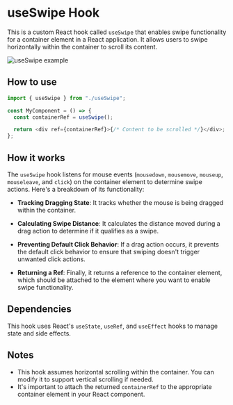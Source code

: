 # useSwipe Hook

This is a custom React hook called `useSwipe` that enables swipe functionality for a container element in a React application. It allows users to swipe horizontally within the container to scroll its content.

![useSwipe example](https://media3.giphy.com/media/v1.Y2lkPTc5MGI3NjExYnp3MjJ1NWNoajFpbHVuNnExODF3MDlrZjhrMnN6amw1eTQya3JubSZlcD12MV9pbnRlcm5hbF9naWZfYnlfaWQmY3Q9Zw/pO24pNXBgbN8mDxvPw/giphy.gif)

## How to use

```javascript
import { useSwipe } from "./useSwipe";

const MyComponent = () => {
  const containerRef = useSwipe();

  return <div ref={containerRef}>{/* Content to be scrolled */}</div>;
};
```

## How it works

The `useSwipe` hook listens for mouse events (`mousedown`, `mousemove`, `mouseup`, `mouseleave`, and `click`) on the container element to determine swipe actions. Here's a breakdown of its functionality:

- **Tracking Dragging State**: It tracks whether the mouse is being dragged within the container.

- **Calculating Swipe Distance**: It calculates the distance moved during a drag action to determine if it qualifies as a swipe.

- **Preventing Default Click Behavior**: If a drag action occurs, it prevents the default click behavior to ensure that swiping doesn't trigger unwanted click actions.

- **Returning a Ref**: Finally, it returns a reference to the container element, which should be attached to the element where you want to enable swipe functionality.

## Dependencies

This hook uses React's `useState`, `useRef`, and `useEffect` hooks to manage state and side effects.

## Notes

- This hook assumes horizontal scrolling within the container. You can modify it to support vertical scrolling if needed.
- It's important to attach the returned `containerRef` to the appropriate container element in your React component.
